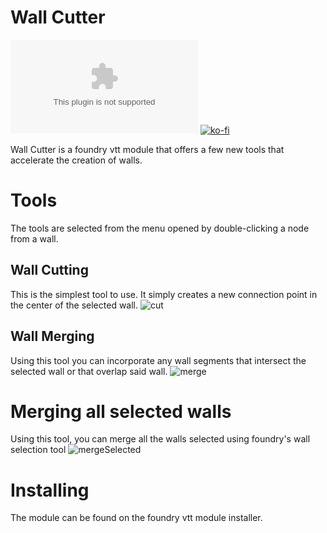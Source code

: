# Wall Cutter
![downloads](https://img.shields.io/github/downloads/HadaIonut/WallCutter/v1.1.0/WallCutter.zip?style=for-the-badge)
[![ko-fi](https://www.ko-fi.com/img/githubbutton_sm.svg)](https://ko-fi.com/A0A32J9GM)

Wall Cutter is a foundry vtt module that offers a few new tools that accelerate the creation of walls.

# Tools

The tools are selected from the menu opened by double-clicking a node from a wall.

## Wall Cutting

This is the simplest tool to use. It simply creates a new connection point in the center of the selected wall.
![cut](https://i.imgur.com/wn4grm8.gif)

## Wall Merging

Using this tool you can incorporate any wall segments that intersect the selected wall or that overlap said wall.
![merge](https://i.imgur.com/16EHuRB.gif)

# Merging all selected walls
Using this tool, you can merge all the walls selected using foundry's wall selection tool
![mergeSelected](https://i.imgur.com/thW4EPt.gif)

# Installing

The module can be found on the foundry vtt module installer.
